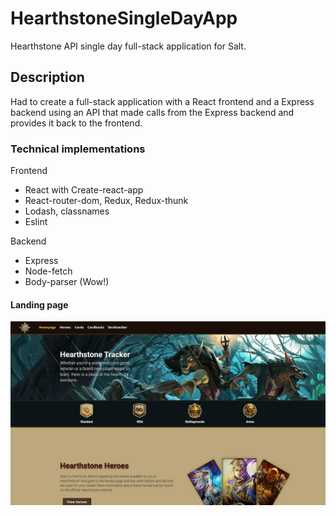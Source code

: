 # HearthstoneSingleDayApp

Hearthstone API single day full-stack application for Salt.

## Description

Had to create a full-stack application with a React frontend and a Express backend using an API that made calls from the Express backend and provides it back to the frontend.

### Technical implementations

Frontend

- React with Create-react-app
- React-router-dom, Redux, Redux-thunk
- Lodash, classnames
- Eslint

Backend

- Express
- Node-fetch
- Body-parser (Wow!)

#### Landing page

![HeartstoneTracker](github.JPG)

